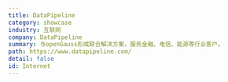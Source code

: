 ```yaml
---
title: DataPipeline
category: showcase
industry: 互联网
company: DataPipeline
summary: 与openGauss形成联合解决方案，服务金融、电信、能源等行业客户。
path: https://www.datapipeline.com/
detail: false
id: Internet
---
```

